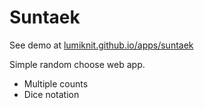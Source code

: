 # Suntaek

See demo at [lumiknit.github.io/apps/suntaek](https://lumiknit.github.io/apps/suntaek)

Simple random choose web app.

- Multiple counts
- Dice notation
